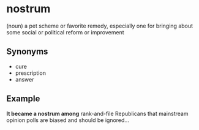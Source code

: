 # nostrum

(noun) a pet scheme or favorite remedy, especially one for bringing about some social or political reform or improvement

## Synonyms

+ cure
+ prescription
+ answer

## Example

**It became a nostrum among** rank-and-file Republicans that mainstream opinion polls are biased and should be ignored...

